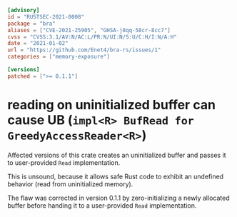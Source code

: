 ```toml
[advisory]
id = "RUSTSEC-2021-0008"
package = "bra"
aliases = ["CVE-2021-25905", "GHSA-j8qq-58cr-8cc7"]
cvss = "CVSS:3.1/AV:N/AC:L/PR:N/UI:N/S:U/C:H/I:N/A:H"
date = "2021-01-02"
url = "https://github.com/Enet4/bra-rs/issues/1"
categories = ["memory-exposure"]

[versions]
patched = [">= 0.1.1"]
```

# reading on uninitialized buffer can cause UB (`impl<R> BufRead for GreedyAccessReader<R>`)

Affected versions of this crate creates an uninitialized buffer and passes it to user-provided `Read` implementation.

This is unsound, because it allows safe Rust code to exhibit an undefined behavior (read from uninitialized memory).

The flaw was corrected in version 0.1.1 by zero-initializing a newly allocated buffer
before handing it to a user-provided `Read` implementation. 
